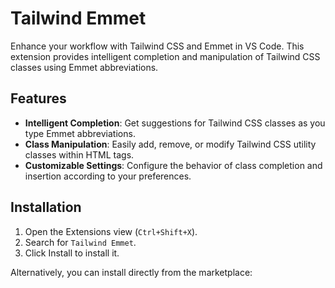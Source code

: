 # Tailwind Emmet

Enhance your workflow with Tailwind CSS and Emmet in VS Code. This extension provides intelligent completion and manipulation of Tailwind CSS classes using Emmet abbreviations.

## Features

- **Intelligent Completion**: Get suggestions for Tailwind CSS classes as you type Emmet abbreviations.
- **Class Manipulation**: Easily add, remove, or modify Tailwind CSS utility classes within HTML tags.
- **Customizable Settings**: Configure the behavior of class completion and insertion according to your preferences.

## Installation

1. Open the Extensions view (`Ctrl+Shift+X`).
2. Search for `Tailwind Emmet`.
3. Click Install to install it.

Alternatively, you can install directly from the marketplace:
